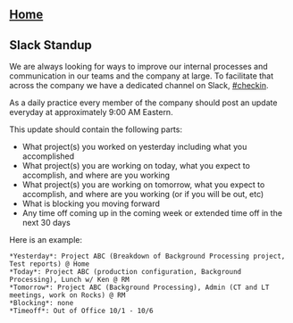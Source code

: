 ## [Home](../README.md)

## Slack Standup

We are always looking for ways to improve our internal processes and communication in our teams and the company at large. To facilitate that across the company we have a dedicated channel on Slack, [#checkin](https://rolemodelsoftware.slack.com/messages/checkin/).

As a daily practice every member of the company should post an update everyday at approximately 9:00 AM Eastern.

This update should contain the following parts:

* What project(s) you worked on yesterday including what you
  accomplished
* What project(s) you are working on today, what you expect to accomplish, and where are you working
* What project(s) you are working on tomorrow, what you expect to accomplish, and where are you working (or if you will be out, etc)
* What is blocking you moving forward
* Any time off coming up in the coming week or extended time off in the next 30 days

Here is an example:

```
*Yesterday*: Project ABC (Breakdown of Background Processing project, Test reports) @ Home
*Today*: Project ABC (production configuration, Background Processing), Lunch w/ Ken @ RM
*Tomorrow*: Project ABC (Background Processing), Admin (CT and LT meetings, work on Rocks) @ RM
*Blocking*: none
*Timeoff*: Out of Office 10/1 - 10/6
```
